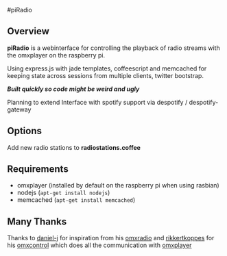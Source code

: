 #piRadio

## Overview
**piRadio** is a webinterface for controlling the playback of radio streams with the omxplayer on the raspberry pi.

Using express.js with jade templates, coffeescript and memcached for keeping state across sessions from multiple clients, twitter bootstrap.

***Built quickly so code might be weird and ugly***

Planning to extend Interface with spotify support via despotify / despotify-gateway


## Options

Add new radio stations to **radiostations.coffee**

## Requirements

* omxplayer (installed by default on the raspberry pi when using rasbian)
* nodejs (`apt-get install nodejs`)
* memcached (`apt-get install memcached`)

## Many Thanks

Thanks to [daniel-j](https://github.com/daniel-j) for inspiration from his [omxradio](https://github.com/daniel-j/omxradio) and [rikkertkoppes](https://github.com/rikkertkoppes) for his [omxcontrol](https://github.com/rikkertkoppes/omxcontrol) which does all the communication with [omxplayer](http://elinux.org/Omxplayer)












